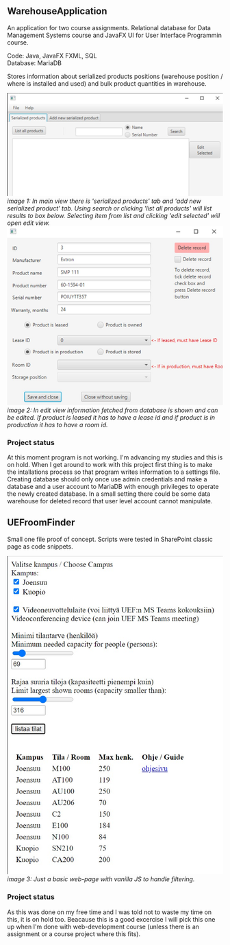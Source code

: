 

## WarehouseApplication

An application for two course assignments. Relational database for Data Management Systems course and JavaFX UI for User Interface Programmin course.

Code: Java, JavaFX FXML, SQL  
Database: MariaDB

Stores information about serialized products positions (warehouse position / where is installed and used) and bulk product quantities in warehouse.

![Screenshot from main view.](mainview.jpg)  
_image 1: In main view there is 'serialized products' tab and 'add new serialized product' tab. Using search or clicking 'list all products' will list results to box below. Selecting item from list and clicking 'edit selected' will open edit view._  
![Screenshot from edit view.](editview.jpg)  
_image 2: In edit view information fetched from database is shown and can be edited. If product is leased it has to have a lease id and if product is in production it has to have a room id._

### Project status

At this moment program is not working. I'm advancing my studies and this is on hold. When I get around to work with this project first thing is to make the intallations process so that program writes information to a settings file. Creating database should only once use admin credentials and make a database and a user account to MariaDB with enough privileges to operate the newly created database. In a small setting there could be some data warehouse for deleted record that user level account cannot manipulate.

## UEFroomFinder

Small one file proof of concept. Scripts were tested in SharePoint classic page as code snippets.

![Screenshot from html-page.](roomfinder.jpg)  
_image 3: Just a basic web-page with vanilla JS to handle filtering._

### Project status
As this was done on my free time and I was told not to waste my time on this, it is on hold too. Beacause this is a good excercise I will pick this one up when I'm done with web-development course (unless there is an assignment or a course project where this fits).
